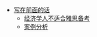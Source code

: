 <!-- docs/_sidebar.md --> 

- [写在前面的话](/经济学人/)
    - [经济学人不适合雅思备考](/经济学人/经济学人不适合雅思备考)
    - [案例分析](/经济学人/案例分析)